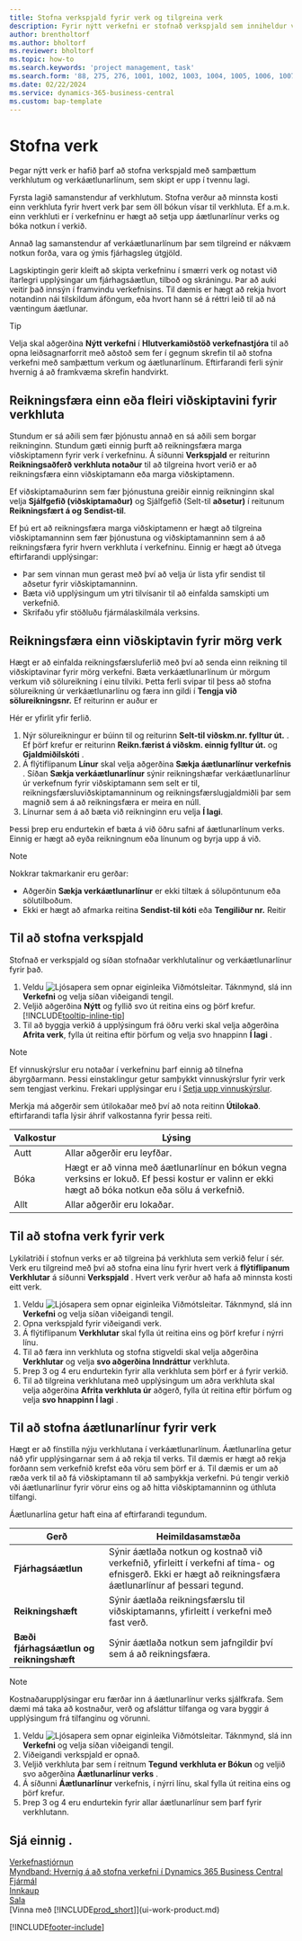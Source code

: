 ```yaml
---
title: Stofna verkspjald fyrir verk og tilgreina verk
description: Fyrir nýtt verkefni er stofnað verkspjald sem inniheldur verkhluta og áætlunarlínur til að aðstoða við stjórnun framvindu og fjárhagsáætlana.
author: brentholtorf
ms.author: bholtorf
ms.reviewer: bholtorf
ms.topic: how-to
ms.search.keywords: 'project management, task'
ms.search.form: '88, 275, 276, 1001, 1002, 1003, 1004, 1005, 1006, 1007, 1020'
ms.date: 02/22/2024
ms.service: dynamics-365-business-central
ms.custom: bap-template
---
```

# Stofna verk

Þegar nýtt verk er hafið þarf að stofna verkspjald með samþættum verkhlutum og verkáætlunarlínum, sem skipt er upp í tvennu lagi.  

Fyrsta lagið samanstendur af verkhlutum. Stofna verður að minnsta kosti einn verkhluta fyrir hvert verk þar sem öll bókun vísar til verkhluta. Ef a.m.k. einn verkhluti er í verkefninu er hægt að setja upp áætlunarlínur verks og bóka notkun í verkið.

Annað lag samanstendur af verkáætlunarlínum þar sem tilgreind er nákvæm notkun forða, vara og ýmis fjárhagsleg útgjöld.

Lagskiptingin gerir kleift að skipta verkefninu í smærri verk og notast við ítarlegri upplýsingar um fjárhagsáætlun, tilboð og skráningu. Þar að auki veitir það innsýn í framvindu verkefnisins. Til dæmis er hægt að rekja hvort notandinn nái tilskildum áföngum, eða hvort hann sé á réttri leið til að ná væntingum áætlunar.

> [!TIP]
> Velja skal aðgerðina **Nýtt verkefni** í **Hlutverkamiðstöð verkefnastjóra** til að opna leiðsagnarforrit með aðstoð sem fer í gegnum skrefin til að stofna verkefni með samþættum verkum og áætlunarlínum. Eftirfarandi ferli sýnir hvernig á að framkvæma skrefin handvirkt. <!-- For an example of how to create a project manually, go to [Video: How to create a project in Dynamics 365 Business Central](https://www.youtube.com/watch?v=VqaPWr7BWmw).-->

## Reikningsfæra einn eða fleiri viðskiptavini fyrir verkhluta

Stundum er sá aðili sem fær þjónustu annað en sá aðili sem borgar reikninginn. Stundum gæti einnig þurft að reikningsfæra marga viðskiptamenn fyrir verk í verkefninu. Á síðunni **Verkspjald** er reiturinn **Reikningsaðferð verkhluta notaður** til að tilgreina hvort verið er að reikningsfæra einn viðskiptamann eða marga viðskiptamenn.

Ef viðskiptamaðurinn sem fær þjónustuna greiðir einnig reikninginn skal velja **Sjálfgefið (viðskiptamaður)** og Sjálfgefið (Selt-til **aðsetur)**  í reitunum **Reikningsfært á og**  **Sendist-til**.

Ef þú ert að reikningsfæra marga viðskiptamenn er hægt að tilgreina viðskiptamanninn sem fær þjónustuna og viðskiptamanninn sem á að reikningsfæra fyrir hvern verkhluta í verkefninu. Einnig er hægt að útvega eftirfarandi upplýsingar:

* Þar sem vinnan mun gerast með því að velja úr lista yfir sendist til aðsetur fyrir viðskiptamanninn.
* Bæta við upplýsingum um ytri tilvísanir til að einfalda samskipti um verkefnið.
* Skrifaðu yfir stöðluðu fjármálaskilmála verksins.

## Reikningsfæra einn viðskiptavin fyrir mörg verk

Hægt er að einfalda reikningsfærsluferlið með því að senda einn reikning til viðskiptavinar fyrir mörg verkefni. Bæta verkáætlunarlínum úr mörgum verkum við sölureikning í einu tilviki. Þetta ferli svipar til þess að stofna sölureikning úr verkáætlunarlínu og færa inn gildi í **Tengja við sölureikningsnr.** Ef reiturinn er auður er

Hér er yfirlit yfir ferlið.

1. Nýr sölureikningur er búinn til og reiturinn **Selt-til viðskm.nr. fylltur út.** . Ef þörf krefur er reiturinn **Reikn.færist á viðskm. einnig fylltur út.** og **Gjaldmiðilskóti** .
2. Á flýtiflipanum **Línur** skal velja aðgerðina **Sækja áætlunarlínur verkefnis** . Síðan **Sækja verkáætlunarlínur** sýnir reikningshæfar verkáætlunarlínur úr verkefnum fyrir viðskiptamann sem selt er til, reikningsfærsluviðskiptamanninum og reikningsfærslugjaldmiðli þar sem magnið sem á að reikningsfæra er meira en núll. 
3. Línurnar sem á að bæta við reikninginn eru velja **Í lagi**.

Þessi þrep eru endurtekin ef bæta á við öðru safni af áætlunarlínum verks. Einnig er hægt að eyða reikningnum eða línunum og byrja upp á við.

> [!NOTE]
> Nokkrar takmarkanir eru gerðar:
>
> * Aðgerðin **Sækja verkáætlunarlínur** er ekki tiltæk á sölupöntunum eða sölutilboðum.
> * Ekki er hægt að afmarka reitina **Sendist-til kóti** eða **Tengiliður nr.** Reitir

## Til að stofna verkspjald

Stofnað er verkspjald og síðan stofnaðar verkhlutalínur og verkáætlunarlínur fyrir það.

1. Veldu ![Ljósapera sem opnar eiginleika Viðmótsleitar.](media/ui-search/search_small.png "Segðu mér hvað þú vilt gera") Táknmynd, slá inn **Verkefni** og velja síðan viðeigandi tengil.  
2. Veljið aðgerðina **Nýtt** og fyllið svo út reitina eins og þörf krefur. [!INCLUDE[tooltip-inline-tip](includes/tooltip-inline-tip_md.md)]
3. Til að byggja verkið á upplýsingum frá öðru verki skal velja aðgerðina **Afrita verk**, fylla út reitina eftir þörfum og velja svo hnappinn **Í lagi** .

> [!NOTE]  
> Ef vinnuskýrslur eru notaðar í verkefninu þarf einnig að tilnefna ábyrgðarmann. Þessi einstaklingur getur samþykkt vinnuskýrslur fyrir verk sem tengjast verkinu. Frekari upplýsingar eru í [Setja upp vinnuskýrslur](projects-how-setup-time-sheets.md).

Merkja má aðgerðir sem útilokaðar með því að nota reitinn **Útilokað**. eftirfarandi tafla lýsir áhrif valkostanna fyrir þessa reiti.

|Valkostur  |Lýsing  |
|---------|---------|
|Autt |Allar aðgerðir eru leyfðar.|
|Bóka    |Hægt er að vinna með áætlunarlínur en bókun vegna verksins er lokuð. Ef þessi kostur er valinn er ekki hægt að bóka notkun eða sölu á verkefnið.|
|Allt  |Allar aðgerðir eru lokaðar.|

## Til að stofna verk fyrir verk

Lykilatriði í stofnun verks er að tilgreina þá verkhluta sem verkið felur í sér. Verk eru tilgreind með því að stofna eina línu fyrir hvert verk á **flýtiflipanum Verkhlutar** á síðunni **Verkspjald** . Hvert verk verður að hafa að minnsta kosti eitt verk.

1. Veldu ![Ljósapera sem opnar eiginleika Viðmótsleitar.](media/ui-search/search_small.png "Segðu mér hvað þú vilt gera") Táknmynd, slá inn **Verkefni** og velja síðan viðeigandi tengil.
2. Opna verkspjald fyrir viðeigandi verk.
3. Á flýtiflipanum **Verkhlutar** skal fylla út reitina eins og þörf krefur í nýrri línu.
4. Til að færa inn verkhluta og stofna stigveldi skal velja aðgerðina **Verkhlutar** og velja **svo aðgerðina Inndráttur** verkhluta.
5. Þrep 3 og 4 eru endurtekin fyrir alla verkhluta sem þörf er á fyrir verkið.
6. Til að tilgreina verkhlutana með upplýsingum um aðra verkhluta skal velja aðgerðina **Afrita verkhluta úr** aðgerð, fylla út reitina eftir þörfum og velja **svo hnappinn Í lagi** .

## Til að stofna áætlunarlínur fyrir verk

Hægt er að fínstilla nýju verkhlutana í verkáætlunarlínum. Áætlunarlína getur náð yfir upplýsingarnar sem á að rekja til verks. Til dæmis er hægt að rekja forðann sem verkefnið krefst eða vöru sem þörf er á. Til dæmis er um að ræða verk til að fá viðskiptamann til að samþykkja verkefni. Þú tengir verkið vði áætlunarlínur fyrir vörur eins og að hitta viðskiptamanninn og úthluta tilfangi.  

Áætlunarlína getur haft eina af eftirfarandi tegundum.  

| Gerð | Heimildasamstæða |
| --- | --- |
| **Fjárhagsáætlun** |Sýnir áætlaða notkun og kostnað við verkefnið, yfirleitt í verkefni af tíma- og efnisgerð. Ekki er hægt að reikningsfæra áætlunarlínur af þessari tegund. |
| **Reikningshæft** |Sýnir áætlaða reikningsfærslu til viðskiptamanns, yfirleitt í verkefni með fast verð. |
| **Bæði fjárhagsáætlun og reikningshæft** |Sýnir áætlaða notkun sem jafngildir því sem á að reikningsfæra. |

> [!NOTE]
> Kostnaðarupplýsingar eru færðar inn á áætlunarlínur verks sjálfkrafa. Sem dæmi má taka að kostnaður, verð og afsláttur tilfanga og vara byggir á upplýsingum frá tilfanginu og vörunni.

1. Veldu ![Ljósapera sem opnar eiginleika Viðmótsleitar.](media/ui-search/search_small.png "Segðu mér hvað þú vilt gera") Táknmynd, slá inn **Verkefni** og velja síðan viðeigandi tengil.
2. Viðeigandi verkspjald er opnað.
3. Veljið verkhluta þar sem í reitnum **Tegund** **verkhluta er Bókun** og veljið svo aðgerðina **Áætlunarlínur verks** .  
4. Á síðunni **Áætlunarlínur** verkefnis, í nýrri línu, skal fylla út reitina eins og þörf krefur.
5. Þrep 3 og 4 eru endurtekin fyrir allar áætlunarlínur sem þarf fyrir verkhlutann.

## Sjá einnig .

[Verkefnastjórnun](projects-manage-projects.md)  
[Myndband: Hvernig á að stofna verkefni í Dynamics 365 Business Central](https://www.youtube.com/watch?v=VqaPWr7BWmw)  
[Fjármál](finance.md)  
[Innkaup](purchasing-manage-purchasing.md)  
[Sala](sales-manage-sales.md)  
[Vinna með [!INCLUDE[prod_short](includes/prod_short.md)]](ui-work-product.md)  

[!INCLUDE[footer-include](includes/footer-banner.md)]
